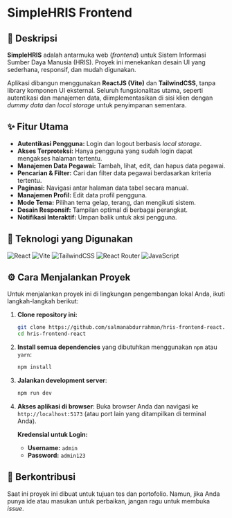 # SimpleHRIS Frontend

## 📝 Deskripsi

**SimpleHRIS** adalah antarmuka web (_frontend_) untuk Sistem Informasi Sumber Daya Manusia (HRIS). Proyek ini menekankan desain UI yang sederhana, responsif, dan mudah digunakan.

Aplikasi dibangun menggunakan **ReactJS (Vite)** dan **TailwindCSS**, tanpa library komponen UI eksternal. Seluruh fungsionalitas utama, seperti autentikasi dan manajemen data, diimplementasikan di sisi klien dengan _dummy data_ dan _local storage_ untuk penyimpanan sementara.

## ✨ Fitur Utama

- **Autentikasi Pengguna:** Login dan logout berbasis _local storage_.
- **Akses Terproteksi:** Hanya pengguna yang sudah login dapat mengakses halaman tertentu.
- **Manajemen Data Pegawai:** Tambah, lihat, edit, dan hapus data pegawai.
- **Pencarian & Filter:** Cari dan filter data pegawai berdasarkan kriteria tertentu.
- **Paginasi:** Navigasi antar halaman data tabel secara manual.
- **Manajemen Profil:** Edit data profil pengguna.
- **Mode Tema:** Pilihan tema gelap, terang, dan mengikuti sistem.
- **Desain Responsif:** Tampilan optimal di berbagai perangkat.
- **Notifikasi Interaktif:** Umpan balik untuk aksi pengguna.

## 🚀 Teknologi yang Digunakan

![React](https://img.shields.io/badge/react-%2320232a.svg?style=for-the-badge&logo=react&logoColor=%2361DAFB)
![Vite](https://img.shields.io/badge/vite-%23646CFF.svg?style=for-the-badge&logo=vite&logoColor=white)
![TailwindCSS](https://img.shields.io/badge/tailwindcss-%2338B2AC.svg?style=for-the-badge&logo=tailwind-css&logoColor=white)
![React Router](https://img.shields.io/badge/React_Router-CA4245?style=for-the-badge&logo=react-router&logoColor=white)
![JavaScript](https://img.shields.io/badge/javascript-%23323330.svg?style=for-the-badge&logo=javascript&logoColor=%23F7DF1E)

## ⚙️ Cara Menjalankan Proyek

Untuk menjalankan proyek ini di lingkungan pengembangan lokal Anda, ikuti langkah-langkah berikut:

1.  **Clone repository ini:**

    ```bash
    git clone https://github.com/salmanabdurrahman/hris-frontend-react.git
    cd hris-frontend-react
    ```

2.  **Install semua dependencies** yang dibutuhkan menggunakan `npm` atau `yarn`:

    ```bash
    npm install
    ```

3.  **Jalankan development server**:

    ```bash
    npm run dev
    ```

4.  **Akses aplikasi di browser**:
    Buka browser Anda dan navigasi ke `http://localhost:5173` (atau port lain yang ditampilkan di terminal Anda).

    **Kredensial untuk Login:**
    - **Username:** `admin`
    - **Password:** `admin123`

## 🤝 Berkontribusi

Saat ini proyek ini dibuat untuk tujuan tes dan portofolio. Namun, jika Anda punya ide atau masukan untuk perbaikan, jangan ragu untuk membuka _issue_.
